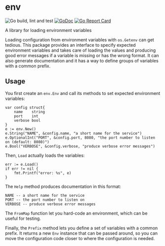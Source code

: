 # env

![Go build, lint and test](https://github.com/lfritz/env/workflows/Go%20build,%20lint%20and%20test/badge.svg)
[![GoDoc](https://godoc.org/github.com/lfritz/env?status.svg)](https://godoc.org/github.com/lfritz/env)
[![Go Report Card](https://goreportcard.com/badge/github.com/lfritz/env)](https://goreportcard.com/report/github.com/lfritz/env)

A library for loading environment variables

Loading configuration from environment variables with `os.Getenv` can get tedious. This package
provides an interface to specify expected environment variables and takes care of loading the values
and producing good error messages if a variable is missing or has the wrong format. It can also
generate documentation and it has a way to define groups of variables with a common prefix.


## Usage

You first create an `env.Env` and call its methods to set expected environment variables:

```
var config struct{
	name    string
	port    int
	verbose bool
}
e := env.New()
e.String("NAME", &config.name, "a short name for the service")
e.OptionalInt("PORT", &config.port, 8080, "the port number to listen on (default: 8080)")
e.Bool("VERBOSE", &config.verbose, "produce verbose error messages")
```

Then, `Load` actually loads the variables:

```
err := e.Load()
if err != nil {
	fmt.Printf("error: %s", e)
}
```

The `Help` method produces documentation in this format:

```
NAME -- a short name for the service
PORT -- the port number to listen on
VERBOSE -- produce verbose error messages
```

The `FromMap` function let you hard-code an environment, which can be useful for testing.

Finally, the `Prefix` method lets you define a set of variables with a common prefix. It returns a
new `Env` instance that can be passed around, so you can move the configuration code closer to where
the configuration is needed.
